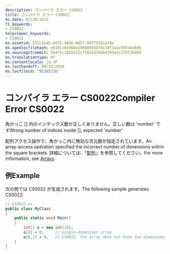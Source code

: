 ```yaml
---
description: コンパイラ エラー CS0022
title: コンパイラ エラー CS0022
ms.date: 07/20/2015
f1_keywords:
- CS0022
helpviewer_keywords:
- CS0022
ms.assetid: 531c3ed2-0d75-4046-8d57-89f79381af8e
ms.openlocfilehash: e630cc8a9bbe196086568f0c38f3eac94fa4a8db
ms.sourcegitcommit: 5b475c1855b32cf78d2d1bbb4295e4c236f39464
ms.translationtype: HT
ms.contentlocale: ja-JP
ms.lasthandoff: 09/24/2020
ms.locfileid: "91165716"
---
```

# <a name="compiler-error-cs0022"></a><span data-ttu-id="b55e4-103">コンパイラ エラー CS0022</span><span class="sxs-lookup"><span data-stu-id="b55e4-103">Compiler Error CS0022</span></span>

<span data-ttu-id="b55e4-104">角かっこ [] 内のインデックス数が正しくありません。正しい数は 'number' です</span><span class="sxs-lookup"><span data-stu-id="b55e4-104">Wrong number of indices inside [], expected 'number'</span></span>  
  
 <span data-ttu-id="b55e4-105">配列アクセス操作で、角かっこ内に無効な次元数が指定されています。</span><span class="sxs-lookup"><span data-stu-id="b55e4-105">An array-access operation specified the incorrect number of dimensions within the square brackets.</span></span> <span data-ttu-id="b55e4-106">詳細については、「[配列](../programming-guide/arrays/index.md)」を参照してください。</span><span class="sxs-lookup"><span data-stu-id="b55e4-106">For more information, see [Arrays](../programming-guide/arrays/index.md).</span></span>  
  
## <a name="example"></a><span data-ttu-id="b55e4-107">例</span><span class="sxs-lookup"><span data-stu-id="b55e4-107">Example</span></span>  

 <span data-ttu-id="b55e4-108">次の例では CS0022 が生成されます。</span><span class="sxs-lookup"><span data-stu-id="b55e4-108">The following sample generates CS0022:</span></span>  
  
```csharp  
// CS0022.cs  
public class MyClass  
{  
    public static void Main()  
    {  
        int[] a = new int[10];  
        a[0] = 0;     // single-dimension array  
        a[0,1] = 9;   // CS0022, the array does not have two dimensions  
    }  
}  
```
